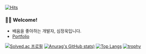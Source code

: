 [![Hits](https://hits.seeyoufarm.com/api/count/incr/badge.svg?url=https%3A%2F%2Fgithub.com%2Fjunguksim&count_bg=%2379C83D&title_bg=%23555555&icon=&icon_color=%23E7E7E7&title=hits&edge_flat=false)](https://hits.seeyoufarm.com)
### :man_artist: Welcome!

- 배움을 좋아하는 개발자, 심정욱입니다.
- [Portfolio](https://glimmer-manatee-cd1.notion.site/Noah-f73ec5279a024681a02bf4aefc93a58e)

[![Solved.ac
프로필](http://mazassumnida.wtf/api/generate_badge?boj=simju1001)](https://solved.ac/simju1001)
[![Anurag's GitHub stats](https://github-readme-stats.vercel.app/api?username=junguksim&show_icons=true&theme=radical))](https://github.com/anuraghazra/github-readme-stats)
[![Top Langs](https://github-readme-stats.vercel.app/api/top-langs/?username=junguksim&show_icons=true&theme=radical&layout=compact)](https://github.com/anuraghazra/github-readme-stats)
[![trophy](https://github-profile-trophy.vercel.app/?username=junguksim&theme=radical&row=2&column=3)](https://github.com/ryo-ma/github-profile-trophy)
